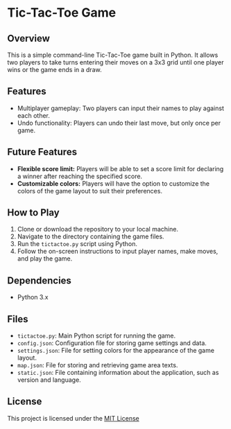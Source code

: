 
# Tic-Tac-Toe Game

## Overview

This is a simple command-line Tic-Tac-Toe game built in Python. It allows two players to take turns entering their moves on a 3x3 grid until one player wins or the game ends in a draw.

## Features

- Multiplayer gameplay: Two players can input their names to play against each other.
- Undo functionality: Players can undo their last move, but only once per game.

## Future Features

- **Flexible score limit:** Players will be able to set a score limit for declaring a winner after reaching the specified score.
- **Customizable colors:** Players will have the option to customize the colors of the game layout to suit their preferences.

## How to Play

1. Clone or download the repository to your local machine.
2. Navigate to the directory containing the game files.
3. Run the `tictactoe.py` script using Python.
4. Follow the on-screen instructions to input player names, make moves, and play the game.

## Dependencies

- Python 3.x

## Files

- `tictactoe.py`: Main Python script for running the game.
- `config.json`: Configuration file for storing game settings and data.
- `settings.json`: File for setting colors for the appearance of the game layout.
- `map.json`: File for storing and retrieving game area texts.
- `static.json`: File containing information about the application, such as version and language.

## License

This project is licensed under the [MIT License](LICENSE)
